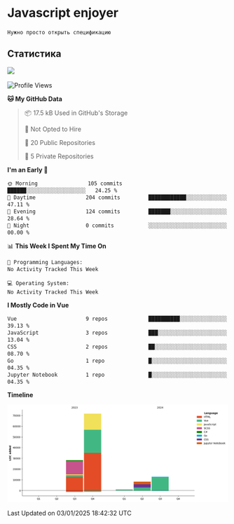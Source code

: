 # Javascript enjoyer

```
Нужно просто открыть спецификацию
```

## Статистика

<img height="202px" src="https://github-readme-stats.vercel.app/api/top-langs/?username=esavenko&hide=html&hide_title=true&hide_border=true&layout=compact&langs_count=8&exclude_repo=,Redventures-Movie-Quotes&theme=dark&text_color=010101&bg_color=fff9dd&show_icons=true"/>

<!--START_SECTION:waka-->
![Profile Views](http://img.shields.io/badge/Profile%20Views-12-blue)

**🐱 My GitHub Data** 

> 📦 17.5 kB Used in GitHub's Storage 
 > 
> 🚫 Not Opted to Hire
 > 
> 📜 20 Public Repositories 
 > 
> 🔑 5 Private Repositories 
 > 
**I'm an Early 🐤** 

```text
🌞 Morning                105 commits         ██████░░░░░░░░░░░░░░░░░░░   24.25 % 
🌆 Daytime                204 commits         ████████████░░░░░░░░░░░░░   47.11 % 
🌃 Evening                124 commits         ███████░░░░░░░░░░░░░░░░░░   28.64 % 
🌙 Night                  0 commits           ░░░░░░░░░░░░░░░░░░░░░░░░░   00.00 % 
```


📊 **This Week I Spent My Time On** 

```text
💬 Programming Languages: 
No Activity Tracked This Week

💻 Operating System: 
No Activity Tracked This Week
```

**I Mostly Code in Vue** 

```text
Vue                      9 repos             ██████████░░░░░░░░░░░░░░░   39.13 % 
JavaScript               3 repos             ███░░░░░░░░░░░░░░░░░░░░░░   13.04 % 
CSS                      2 repos             ██░░░░░░░░░░░░░░░░░░░░░░░   08.70 % 
Go                       1 repo              █░░░░░░░░░░░░░░░░░░░░░░░░   04.35 % 
Jupyter Notebook         1 repo              █░░░░░░░░░░░░░░░░░░░░░░░░   04.35 % 
```



**Timeline**

![Lines of Code chart](https://raw.githubusercontent.com/esavenko/esavenko/master/assets/bar_graph.png)


 Last Updated on 03/01/2025 18:42:32 UTC
<!--END_SECTION:waka-->
